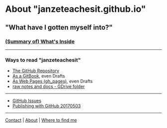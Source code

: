 # About "janzeteachesit.github.io"
## "What have I gotten myself into?"

### [\(Summary of\) What's Inside ](SUMMARY.md)

___

### Ways to read "janzeteachesit"
- [The GitHub Repository](https://github.com/janzeteachesit/janzeteachesit.github.io)
- [As a GitBook](https://janzeteachesit.gitbooks.io/janzeteachesit/), even Drafts
- [As Web Pages \(gh_pages\)](https://janzeteachesit.github.io/), even Drafts
- [raw notes and docs - GDrive folder](https://drive.google.com/open?id=0BysMfTbvAUUVckNKU2hhM09mbkk)

___

- [GitHub Issues](https://github.com/issues?utf8=%E2%9C%93&q=is%3Aissue+author%3Ajanzeteachesit)
- [Publishing with GitHub 20170503](https://drive.google.com/open?id=1Tu_b1oixurg9lId2z3LH_ZiLz1sH9sYD9ypdmZGwE9c)

___


[Contact](contact.md) | [About](README.md) | [Where to find me](profiles.md) 

